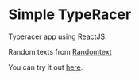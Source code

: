 # Simple TypeRacer

Typeracer app using ReactJS.

Random texts from [Randomtext](http://www.randomtext.me/)

You can try it out [here](https://rishichawda.github.io/simple-typeracer/).
